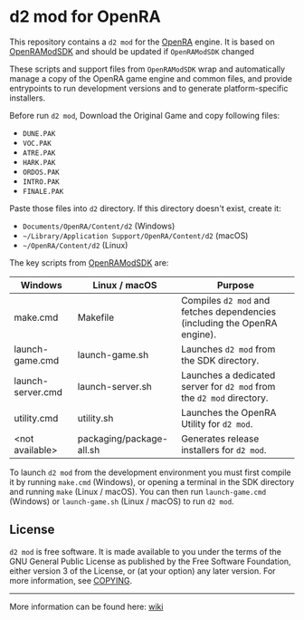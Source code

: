 # d2 mod for OpenRA

This repository contains a `d2 mod` for the [OpenRA](https://github.com/OpenRA/OpenRA) engine.
It is based on [OpenRAModSDK](https://github.com/OpenRA/OpenRAModSDK) and should be updated if `OpenRAModSDK` changed

These scripts and support files from `OpenRAModSDK` wrap and automatically manage a copy of the OpenRA game engine and common files,
and provide entrypoints to run development versions and to generate platform-specific installers.

Before run `d2 mod`, Download the Original Game and copy following files: 
 - `DUNE.PAK`
 - `VOC.PAK`
 - `ATRE.PAK`
 - `HARK.PAK`
 - `ORDOS.PAK`
 - `INTRO.PAK`
 - `FINALE.PAK`

Paste those files into `d2` directory. If this directory doesn't exist, create it:
 - `Documents/OpenRA/Content/d2` (Windows)
 - `~/Library/Application Support/OpenRA/Content/d2` (macOS)
 - `~/OpenRA/Content/d2` (Linux)

The key scripts from [OpenRAModSDK](https://github.com/OpenRA/OpenRAModSDK) are:

| Windows               | Linux / macOS            | Purpose
| --------------------- | ------------------------ | ------------- |
| make.cmd              | Makefile                 | Compiles `d2 mod` and fetches dependencies (including the OpenRA engine).
| launch-game.cmd       | launch-game.sh           | Launches `d2 mod` from the SDK directory.
| launch-server.cmd     | launch-server.sh         | Launches a dedicated server for `d2 mod` from the `d2 mod` directory.
| utility.cmd           | utility.sh               | Launches the OpenRA Utility for `d2 mod`.
| &lt;not available&gt; | packaging/package-all.sh | Generates release installers for `d2 mod`.

To launch `d2 mod` from the development environment you must first compile it by running `make.cmd` (Windows),
or opening a terminal in the SDK directory and running `make` (Linux / macOS).
You can then run `launch-game.cmd` (Windows) or `launch-game.sh` (Linux / macOS) to run `d2 mod`.

## License
`d2 mod` is free software. It is made available to you under the terms of the GNU General Public License
as published by the Free Software Foundation, either version 3 of the License, or (at your option) any later version.
For more information, see [COPYING](https://github.com/OpenRA/d2/blob/bleed/COPYING).


-------------------------------------------------------------------------------------------------------------------------

More information can be found here: [wiki](https://github.com/OpenRA/d2/wiki)
